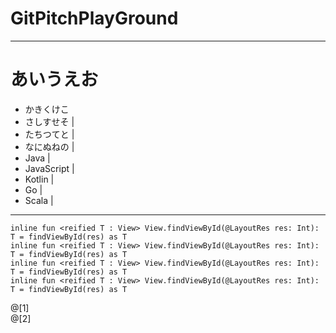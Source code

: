 # GitPitchPlayGround

---

# あいうえお

- かきくけこ
- さしすせそ |
- たちつてと |
- なにぬねの | 
- Java |
- JavaScript |
- Kotlin |
- Go |
- Scala |

---

```
inline fun <reified T : View> View.findViewById(@LayoutRes res: Int): T = findViewById(res) as T
inline fun <reified T : View> View.findViewById(@LayoutRes res: Int): T = findViewById(res) as T
inline fun <reified T : View> View.findViewById(@LayoutRes res: Int): T = findViewById(res) as T
inline fun <reified T : View> View.findViewById(@LayoutRes res: Int): T = findViewById(res) as T
```
@[1]  
@[2]
